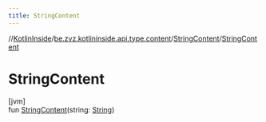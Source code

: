```yaml
---
title: StringContent
---
```

//[KotlinInside](../../../index.html)/[be.zvz.kotlininside.api.type.content](../index.html)/[StringContent](index.html)/[StringContent](-string-content.html)



# StringContent



[jvm]\
fun [StringContent](-string-content.html)(string: [String](https://kotlinlang.org/api/latest/jvm/stdlib/kotlin/-string/index.html))




